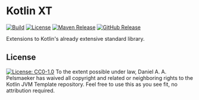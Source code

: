 # Kotlin XT
[![Build][github-build-badge]][github-build]
[![License][license-badge]][license]
[![Maven Release][maven-release-badge]][maven-release]
[![GitHub Release][github-release-badge]][github-release]

Extensions to Kotlin's already extensive standard library.




## License
[![License: CC0-1.0](https://licensebuttons.net/p/zero/1.0/88x31.png)](http://creativecommons.org/publicdomain/zero/1.0/)
To the extent possible under law, Daniel A. A. Pelsmaeker has waived all copyright and related or neighboring rights to the Kotlin JVM Template repository. Feel free to use this as you see fit, no attribution required.


[github-build-badge]: https://github.com/Virtlink/kotlin-generic-cast/actions/workflows/build.yaml/badge.svg
[github-build]: https://github.com/Virtlink/kotlin-generic-cast/actions
[license-badge]: https://img.shields.io/github/license/Virtlink/kotlin-generic-cast
[license]: https://github.com/Virtlink/kotlin-generic-cast/blob/main/LICENSE
[maven-release-badge]: https://img.shields.io/maven-central/v/dev.pelsmaeker/kotlin-generic-cast
[maven-release]: https://mvnrepository.com/artifact/dev.pelsmaeker/kotlin-generic-cast
[github-release-badge]: https://img.shields.io/github/v/release/Virtlink/kotlin-generic-cast
[github-release]: https://github.com/Virtlink/kotlin-generic-cast/releases
